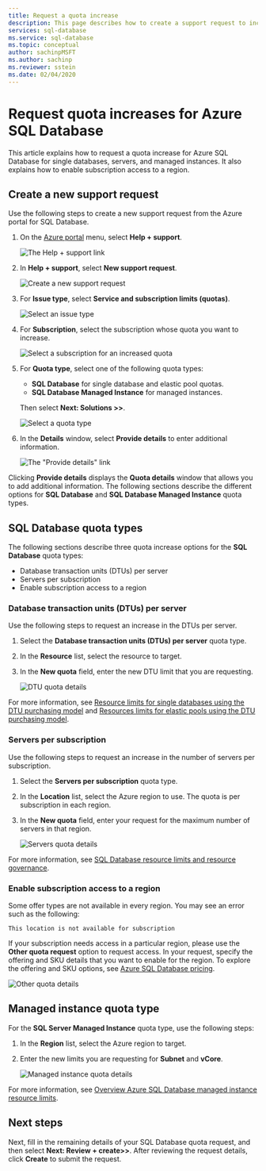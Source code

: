 ```yaml
---
title: Request a quota increase
description: This page describes how to create a support request to increase the quotas for Azure SQL Database single databases, servers, and managed instances.
services: sql-database
ms.service: sql-database
ms.topic: conceptual
author: sachinpMSFT
ms.author: sachinp
ms.reviewer: sstein
ms.date: 02/04/2020
---
```


# Request quota increases for Azure SQL Database

This article explains how to request a quota increase for Azure SQL Database for single databases, servers, and managed instances. It also explains how to enable subscription access to a region.

## <a id="newquota"></a> Create a new support request

Use the following steps to create a new support request from the Azure portal for SQL Database.

1. On  the [Azure portal](https://portal.azure.com) menu, select **Help + support**.

   ![The Help + support link](./media/sql-database-quota-increase-request/help-plus-support.png)

1. In **Help + support**, select **New support request**.

    ![Create a new support request](./media/sql-database-quota-increase-request/new-support-request.png)

1. For **Issue type**, select **Service and subscription limits (quotas)**.

   ![Select an issue type](./media/sql-database-quota-increase-request/select-quota-issue-type.png)

1. For **Subscription**, select the subscription whose quota you want to increase.

   ![Select a subscription for an increased quota](./media/sql-database-quota-increase-request/select-subscription-support-request.png)

1. For **Quota type**, select one of the following quota types:

   - **SQL Database** for single database and elastic pool quotas.
   - **SQL Database Managed Instance** for managed instances.

   Then select **Next: Solutions >>**.

   ![Select a quota type](./media/sql-database-quota-increase-request/select-quota-type.png)

1. In the **Details** window, select **Provide details** to enter additional information.

   ![The "Provide details" link](./media/sql-database-quota-increase-request/provide-details-link.png)

Clicking **Provide details** displays the **Quota details** window that allows you to add additional information. The following sections describe the different options for **SQL Database** and **SQL Database Managed Instance** quota types.

## <a id="sqldbquota"></a> SQL Database quota types

The following sections describe three quota increase options for the **SQL Database** quota types:

- Database transaction units (DTUs) per server
- Servers per subscription
- Enable subscription access to a region

### Database transaction units (DTUs) per server

Use the following steps to request an increase in the DTUs per server.

1. Select the **Database transaction units (DTUs) per server** quota type.

1. In the **Resource** list, select the resource to target.

1. In the **New quota** field, enter the new DTU limit that you are requesting.

   ![DTU quota details](./media/sql-database-quota-increase-request/quota-details-dtus.png)

For more information, see [Resource limits for single databases using the DTU purchasing model](sql-database-dtu-resource-limits-single-databases.md) and [Resources limits for elastic pools using the DTU purchasing model](sql-database-dtu-resource-limits-elastic-pools.md).

### Servers per subscription

Use the following steps to request an increase in the number of servers per subscription.

1. Select the **Servers per subscription** quota type.

1. In the **Location** list, select the Azure region to use. The quota is per subscription in each region.

1. In the **New quota** field, enter your request for the maximum number of servers in that region.

   ![Servers quota details](./media/sql-database-quota-increase-request/quota-details-servers.png)

For more information, see [SQL Database resource limits and resource governance](sql-database-resource-limits-database-server.md).

### Enable subscription access to a region

Some offer types are not available in every region. You may see an error such as the following:

`This location is not available for subscription`

If your subscription needs access in a particular region, please use the **Other quota request** option to request access. In your request, specify the offering and SKU details that you want to enable for the region. To explore the offering and SKU options, see [Azure SQL Database pricing](https://azure.microsoft.com/pricing/details/sql-database/single/).

![Other quota details](./media/sql-database-quota-increase-request/quota-details-whitelisting.png)

## <a id="sqlmiquota"></a> Managed instance quota type

For the **SQL Server Managed Instance** quota type, use the following steps:

1. In the **Region** list, select the Azure region to target.

1. Enter the new limits you are requesting for **Subnet** and **vCore**.

   ![Managed instance quota details](./media/sql-database-quota-increase-request/quota-details-managed-instance.png)

For more information, see [Overview Azure SQL Database managed instance resource limits](sql-database-managed-instance-resource-limits.md).

## Next steps

Next, fill in the remaining details of your SQL Database quota request, and then select **Next: Review + create>>**. After reviewing the request details, click **Create** to submit the request.